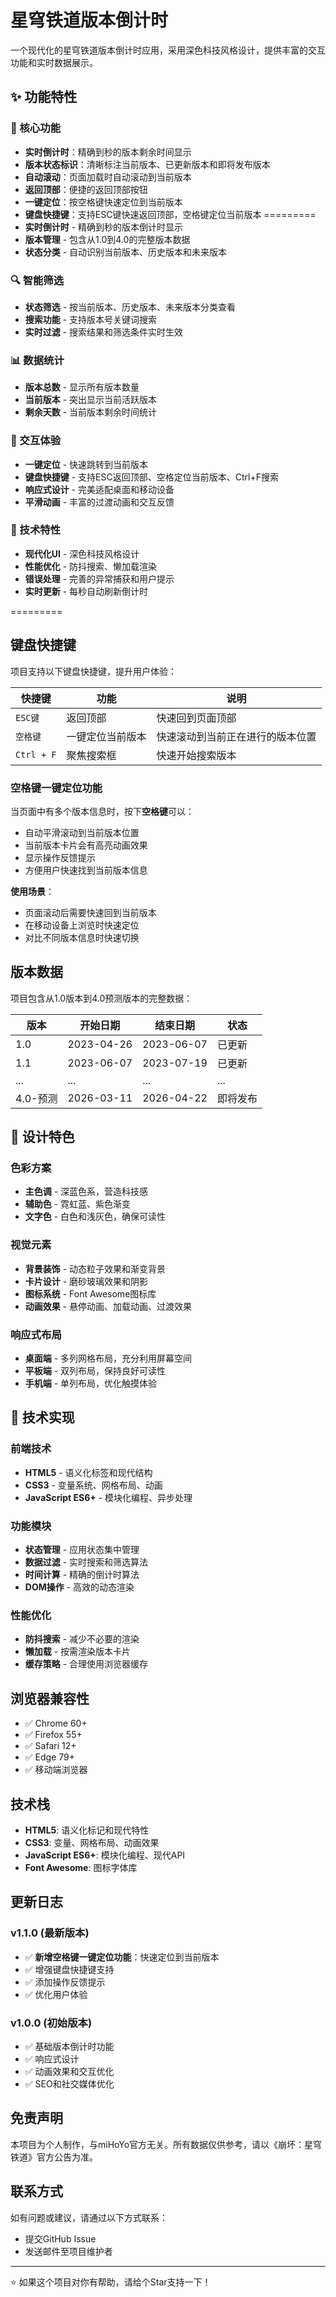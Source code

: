# 星穹铁道版本倒计时

一个现代化的星穹铁道版本倒计时应用，采用深色科技风格设计，提供丰富的交互功能和实时数据展示。

## ✨ 功能特性

### 🎯 核心功能
- **实时倒计时**：精确到秒的版本剩余时间显示
- **版本状态标识**：清晰标注当前版本、已更新版本和即将发布版本
- **自动滚动**：页面加载时自动滚动到当前版本
- **返回顶部**：便捷的返回顶部按钮
- **一键定位**：按空格键快速定位到当前版本
- **键盘快捷键**：支持ESC键快速返回顶部，空格键定位当前版本
=========
- **实时倒计时** - 精确到秒的版本倒计时显示
- **版本管理** - 包含从1.0到4.0的完整版本数据
- **状态分类** - 自动识别当前版本、历史版本和未来版本
### 🔍 智能筛选
- **状态筛选** - 按当前版本、历史版本、未来版本分类查看
- **搜索功能** - 支持版本号关键词搜索
- **实时过滤** - 搜索结果和筛选条件实时生效

### 📊 数据统计
- **版本总数** - 显示所有版本数量
- **当前版本** - 突出显示当前活跃版本
- **剩余天数** - 当前版本剩余时间统计

### 🎨 交互体验
- **一键定位** - 快速跳转到当前版本
- **键盘快捷键** - 支持ESC返回顶部、空格定位当前版本、Ctrl+F搜索
- **响应式设计** - 完美适配桌面和移动设备
- **平滑动画** - 丰富的过渡动画和交互反馈

### 🚀 技术特性
- **现代化UI** - 深色科技风格设计
- **性能优化** - 防抖搜索、懒加载渲染
- **错误处理** - 完善的异常捕获和用户提示
- **实时更新** - 每秒自动刷新倒计时

=========
## 键盘快捷键

项目支持以下键盘快捷键，提升用户体验：

| 快捷键 | 功能 | 说明 |
|--------|------|------|
| `ESC键` | 返回顶部 | 快速回到页面顶部 |
| `空格键` | 一键定位当前版本 | 快速滚动到当前正在进行的版本位置 |
| `Ctrl + F` | 聚焦搜索框 | 快速开始搜索版本 |

### 空格键一键定位功能

当页面中有多个版本信息时，按下**空格键**可以：
- 自动平滑滚动到当前版本位置
- 当前版本卡片会有高亮动画效果
- 显示操作反馈提示
- 方便用户快速找到当前版本信息

**使用场景**：
- 页面滚动后需要快速回到当前版本
- 在移动设备上浏览时快速定位
- 对比不同版本信息时快速切换

## 版本数据

项目包含从1.0版本到4.0预测版本的完整数据：

| 版本 | 开始日期 | 结束日期 | 状态 |
|------|----------|----------|------|
| 1.0 | 2023-04-26 | 2023-06-07 | 已更新 |
| 1.1 | 2023-06-07 | 2023-07-19 | 已更新 |
| ... | ... | ... | ... |
| 4.0-预测 | 2026-03-11 | 2026-04-22 | 即将发布 |

## 🎨 设计特色

### 色彩方案
- **主色调** - 深蓝色系，营造科技感
- **辅助色** - 霓虹蓝、紫色渐变
- **文字色** - 白色和浅灰色，确保可读性

### 视觉元素
- **背景装饰** - 动态粒子效果和渐变背景
- **卡片设计** - 磨砂玻璃效果和阴影
- **图标系统** - Font Awesome图标库
- **动画效果** - 悬停动画、加载动画、过渡效果

### 响应式布局
- **桌面端** - 多列网格布局，充分利用屏幕空间
- **平板端** - 双列布局，保持良好可读性
- **手机端** - 单列布局，优化触摸体验

## 🔧 技术实现

### 前端技术
- **HTML5** - 语义化标签和现代结构
- **CSS3** - 变量系统、网格布局、动画
- **JavaScript ES6+** - 模块化编程、异步处理

### 功能模块
- **状态管理** - 应用状态集中管理
- **数据过滤** - 实时搜索和筛选算法
- **时间计算** - 精确的倒计时算法
- **DOM操作** - 高效的动态渲染

### 性能优化
- **防抖搜索** - 减少不必要的渲染
- **懒加载** - 按需渲染版本卡片
- **缓存策略** - 合理使用浏览器缓存

## 浏览器兼容性

- ✅ Chrome 60+
- ✅ Firefox 55+
- ✅ Safari 12+
- ✅ Edge 79+
- ✅ 移动端浏览器

## 技术栈

- **HTML5**: 语义化标记和现代特性
- **CSS3**: 变量、网格布局、动画效果
- **JavaScript ES6+**: 模块化编程、现代API
- **Font Awesome**: 图标字体库

## 更新日志

### v1.1.0 (最新版本)
- ✅ **新增空格键一键定位功能**：快速定位到当前版本
- ✅ 增强键盘快捷键支持
- ✅ 添加操作反馈提示
- ✅ 优化用户体验

### v1.0.0 (初始版本)
- ✅ 基础版本倒计时功能
- ✅ 响应式设计
- ✅ 动画效果和交互优化
- ✅ SEO和社交媒体优化

## 免责声明

本项目为个人制作，与miHoYo官方无关。所有数据仅供参考，请以《崩坏：星穹铁道》官方公告为准。

## 联系方式

如有问题或建议，请通过以下方式联系：
- 提交GitHub Issue
- 发送邮件至项目维护者

---

⭐ 如果这个项目对你有帮助，请给个Star支持一下！